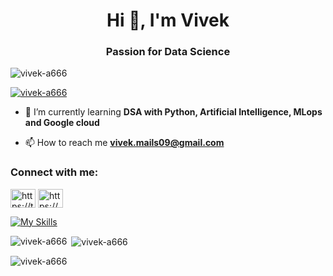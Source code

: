 <h1 align="center">Hi 👋, I'm Vivek</h1>
<h3 align="center">Passion for Data Science</h3>

<p align="left"> <img src="https://komarev.com/ghpvc/?username=vivek-a666&label=Profile%20views&color=0e75b6&style=flat" alt="vivek-a666" /> </p>

<p align="left"> <a href="https://github.com/ryo-ma/github-profile-trophy"><img src="https://github-profile-trophy.vercel.app/?username=vivek-a666" alt="vivek-a666" /></a> </p>

- 🌱 I’m currently learning **DSA with Python, Artificial Intelligence, MLops and Google cloud**

- 📫 How to reach me **vivek.mails09@gmail.com**

<h3 align="left">Connect with me:</h3>
<p align="left">
<a href="https://twitter.com/vivek_a666" target="blank"><img align="center" src="https://raw.githubusercontent.com/rahuldkjain/github-profile-readme-generator/master/src/images/icons/Social/twitter.svg" alt="https://twitter.com/vivek_a666" height="30" width="40" /></a>
<a href="https://www.linkedin.com/in/vivek-a-3275b523b/" target="blank"><img align="center" src="https://raw.githubusercontent.com/rahuldkjain/github-profile-readme-generator/master/src/images/icons/Social/linked-in-alt.svg" alt="https://www.linkedin.com/in/vivek-a-3275b523b/" height="30" width="40" /></a>


[![My Skills](https://skillicons.dev/icons?i=js,html,css,python,jupyter,c,git,docker)](https://skillicons.dev)<br>
  
<p><img align="left" src="https://github-readme-stats.vercel.app/api/top-langs?username=vivek-a666&show_icons=true&locale=en&layout=compact" alt="vivek-a666" /></p>

<p>&nbsp;<img align="center" src="https://github-readme-stats.vercel.app/api?username=vivek-a666&show_icons=true&locale=en" alt="vivek-a666" /></p>

<p><img align="center" src="https://github-readme-streak-stats.herokuapp.com/?user=vivek-a666&" alt="vivek-a666" /></p>
